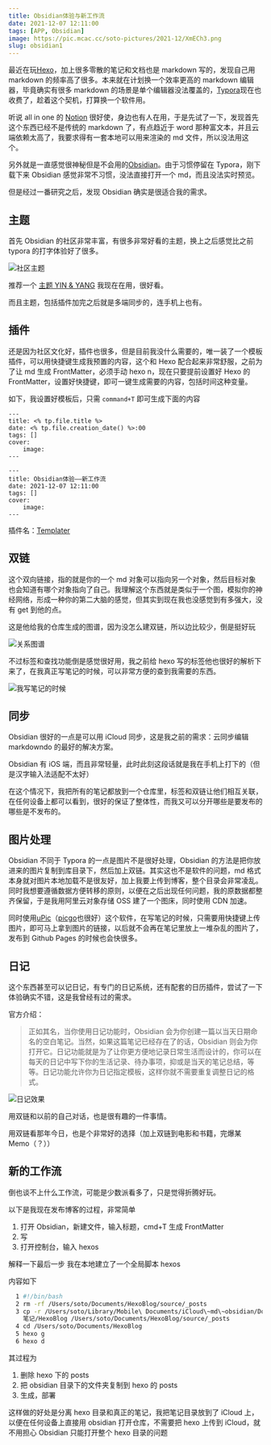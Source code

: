 ```yaml
---
title: Obsidian体验与新工作流
date: 2021-12-07 12:11:00
tags: [APP, Obsidian]
image: https://pic.mcac.cc/soto-pictures/2021-12/XmECh3.png
slug: obsidian1
---
```


最近在玩[Hexo](https://hexo.io/)，加上很多零散的笔记和文档也是 markdown 写的，发现自己用 markdown 的频率高了很多。本来就在计划换一个效率更高的 markdown 编辑器，毕竟确实有很多 markdown 的场景是单个编辑器没法覆盖的，[Typora](https://www.typora.io)现在也收费了，趁着这个契机，打算换一个软件用。

听说 all in one 的 [Notion](https://www.notion.so) 很好使，身边也有人在用，于是先试了一下，发现首先这个东西已经不是传统的 markdown 了，有点趋近于 word 那种富文本，并且云端依赖太高了，我要求得有一套本地可以用来渲染的 md 文件，所以没法用这个。

另外就是一直感觉很神秘但是不会用的[Obsidian](https://obsidian.md)。由于习惯停留在 Typora，刚下载下来 Obsidian 感觉非常不习惯，没法直接打开一个 md，而且没法实时预览。

但是经过一番研究之后，发现 Obsidian 确实是很适合我的需求。

## 主题

首先 Obsidian 的社区非常丰富，有很多非常好看的主题，换上之后感觉比之前 typora 的打字体验好了很多。

![社区主题](https://pic.mcac.cc/soto-pictures/2021-12/MIXxm6.png)

推荐一个 [主题 YIN & YANG](https://github.com/chetachiezikeuzor/Yin-and-Yang-Theme) 我现在在用，很好看。

而且主题，包括插件加完之后就是多端同步的，连手机上也有。

## 插件

还是因为社区文化好，插件也很多，但是目前我没什么需要的，唯一装了一个模板插件，可以用快捷键生成我预置的内容，这个和 Hexo 配合起来非常舒服，之前为了让 md 生成 FrontMatter，必须手动 hexo n，现在只要提前设置好 Hexo 的 FrontMatter，设置好快捷键，即可一键生成需要的内容，包括时间这种变量。

如下，我设置好模板后，只需 `command+T` 即可生成下面的内容

```
---
title: <% tp.file.title %>
date: <% tp.file.creation_date() %>:00
tags: []
cover:
    image:
---
```

```
---
title: Obsidian体验——新工作流
date: 2021-12-07 12:11:00
tags: []
cover:
    image:
---
```

插件名：[Templater](https://silentvoid13.github.io/Templater/)

## 双链

这个双向链接，指的就是你的一个 md 对象可以指向另一个对象，然后目标对象也会知道有哪个对象指向了自己。我理解这个东西就是类似于一个图，模拟你的神经网络，形成一种你的第二大脑的感觉，但其实到现在我也没感觉到有多强大，没有 get 到他的点。

这是他给我的仓库生成的图谱，因为没怎么建双链，所以边比较少，倒是挺好玩

![关系图谱](https://pic.mcac.cc/soto-pictures/2021-12/eam3iK.png)

不过标签和查找功能倒是感觉很好用，我之前给 hexo 写的标签他也很好的解析下来了，在我真正写笔记的时候，可以非常方便的查到我需要的东西。

![我写笔记的时候](https://pic.mcac.cc/soto-pictures/2021-12/XmECh3.png)

## 同步

Obsidian 很好的一点是可以用 iCloud 同步，这是我之前的需求：云同步编辑 markdowndo 的最好的解决方案。

Obsidian 有 iOS 端，而且非常轻量，此时此刻这段话就是我在手机上打下的（但是汉字输入法适配不太好）

在这个情况下，我把所有的笔记都放到一个仓库里，标签和双链让他们相互关联，在任何设备上都可以看到，很好的保证了整体性，而我又可以分开哪些是要发布的哪些是不发布的。

## 图片处理

Obsidian 不同于 Typora 的一点是图片不是很好处理，Obsidian 的方法是把你放进来的图片复制到库目录下，然后加上双链。其实这也不是软件的问题，md 格式本身就对图片本地加载不是很友好，加上我要上传到博客，整个目录会非常凌乱。同时我想要遵循数据方便转移的原则，以便在之后出现任何问题，我的原数据都整齐保留，于是我用阿里云对象存储 OSS 建了一个图床，同时使用 CDN 加速。

同时使用[uPic](https://github.com/gee1k/uPic)（[picgo](https://github.com/Molunerfinn/PicGo)也很好）这个软件，在写笔记的时候，只需要用快捷键上传图片，即可马上拿到图片的链接，以后就不会再在笔记里放上一堆杂乱的图片了，发布到 Github Pages 的时候也会快很多。

## 日记

这个东西甚至可以记日记，有专门的日记系统，还有配套的日历插件，尝试了一下体验确实不错，这是我曾经有过的需求。

官方介绍：

> 正如其名，当你使用日记功能时，Obsidian 会为你创建一篇以当天日期命名的空白笔记。当然，如果这篇笔记已经存在了的话，Obsidian 则会为你打开它。日记功能就是为了让你更方便地记录日常生活而设计的，你可以在每天的日记中写下你的生活记录、待办事项，抑或是当天的笔记总结，等等。日记功能允许你为日记指定模板，这样你就不需要重复调整日记的格式。

![日记效果](https://pic.mcac.cc/soto/202112142314916.png)

用双链和以前的自己对话，也是很有趣的一件事情。

用双链看那年今日，也是个非常好的选择（加上双链到电影和书籍，完爆某 Memo（？））

## 新的工作流

倒也谈不上什么工作流，可能是少数派看多了，只是觉得折腾好玩。

以下是我现在发布博客的过程，非常简单

1. 打开 Obsidian，新建文件，输入标题，cmd+T 生成 FrontMatter
2. 写
3. 打开控制台，输入 hexos

解释一下最后一步
我在本地建立了一个全局脚本 hexos

内容如下

```bash
  1 #!/bin/bash
  2 rm -rf /Users/soto/Documents/HexoBlog/source/_posts
  3 cp -r /Users/soto/Library/Mobile\ Documents/iCloud\~md\~obsidian/Documents/>
    笔记/HexoBlog /Users/soto/Documents/HexoBlog/source/_posts
  4 cd /Users/soto/Documents/HexoBlog
  5 hexo g
  6 hexo d
```

其过程为

1. 删除 hexo 下的 posts
2. 把 obsidian 目录下的文件夹复制到 hexo 的 posts
3. 生成，部署

这样做的好处是分离 hexo 目录和真正的笔记，我把笔记目录放到了 iCloud 上，以便在任何设备上直接用 obsidian 打开仓库，不需要把 hexo 上传到 iCloud，就不用担心 Obsidian 只能打开整个 hexo 目录的问题
